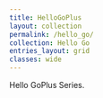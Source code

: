 ```yaml
---
title: HelloGoPlus
layout: collection
permalink: /hello_go/
collection: Hello Go
entries_layout: grid
classes: wide
---
```


Hello GoPlus Series.
